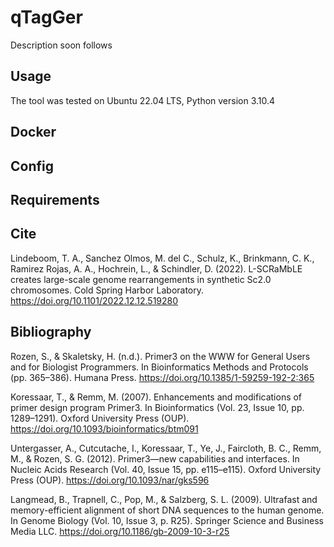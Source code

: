# qTagGer
Description soon follows

## Usage
The tool was tested on Ubuntu 22.04 LTS, Python version 3.10.4

## Docker

## Config

## Requirements

## Cite 
Lindeboom, T. A., Sanchez Olmos, M. del C., Schulz, K., Brinkmann, C. K., Ramirez Rojas, A. A., Hochrein, L., & Schindler, D. (2022). L-SCRaMbLE creates large-scale genome rearrangements in synthetic Sc2.0 chromosomes. Cold Spring Harbor Laboratory. https://doi.org/10.1101/2022.12.12.519280

## Bibliography
Rozen, S., & Skaletsky, H. (n.d.). Primer3 on the WWW for General Users and for Biologist Programmers. In Bioinformatics Methods and Protocols (pp. 365–386). Humana Press. https://doi.org/10.1385/1-59259-192-2:365

Koressaar, T., & Remm, M. (2007). Enhancements and modifications of primer design program Primer3. In Bioinformatics (Vol. 23, Issue 10, pp. 1289–1291). Oxford University Press (OUP). https://doi.org/10.1093/bioinformatics/btm091

Untergasser, A., Cutcutache, I., Koressaar, T., Ye, J., Faircloth, B. C., Remm, M., & Rozen, S. G. (2012). Primer3—new capabilities and interfaces. In Nucleic Acids Research (Vol. 40, Issue 15, pp. e115–e115). Oxford University Press (OUP). https://doi.org/10.1093/nar/gks596

Langmead, B., Trapnell, C., Pop, M., & Salzberg, S. L. (2009). Ultrafast and memory-efficient alignment of short DNA sequences to the human genome. In Genome Biology (Vol. 10, Issue 3, p. R25). Springer Science and Business Media LLC. https://doi.org/10.1186/gb-2009-10-3-r25